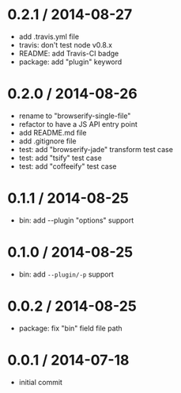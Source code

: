 
0.2.1 / 2014-08-27
==================

 * add .travis.yml file
 * travis: don't test node v0.8.x
 * README: add Travis-CI badge
 * package: add "plugin" keyword

0.2.0 / 2014-08-26
==================

 * rename to "browserify-single-file"
 * refactor to have a JS API entry point
 * add README.md file
 * add .gitignore file
 * test: add "browserify-jade" transform test case
 * test: add "tsify" test case
 * test: add "coffeeify" test case

0.1.1 / 2014-08-25
==================

 * bin: add --plugin "options" support

0.1.0 / 2014-08-25
==================

 * bin: add `--plugin/-p` support

0.0.2 / 2014-08-25
==================

 * package: fix "bin" field file path

0.0.1 / 2014-07-18
==================

 * initial commit
